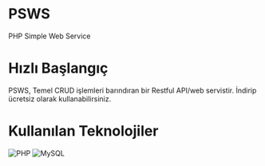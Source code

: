 # PSWS
PHP Simple Web Service

# Hızlı Başlangıç

PSWS, Temel CRUD işlemleri barındıran bir Restful API/web servistir.
İndirip ücretsiz olarak kullanabilirsiniz.

# Kullanılan Teknolojiler

![PHP](https://www.shareicon.net/data/256x256/2015/10/06/112719_development_512x512.png)
![MySQL](https://www.portakalyazilim.com.tr/images/uploads/Anasayfa/mysql-logo.png)
